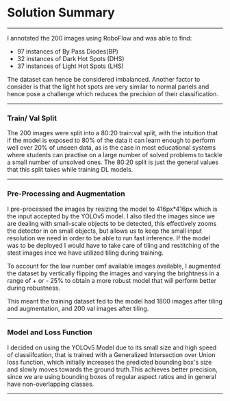 # **Solution Summary**


---



I annotated the 200 images using RoboFlow and was able to find:
* 97 instances of By Pass Diodes(BP)
* 32 instances of Dark Hot Spots (DHS)
* 37 instances of Light Hot Spots (LHS)

The dataset can hence be considered imbalanced. Another factor to consider is that the light hot spots are very similar to normal panels and hence pose a challenge which reduces the precision of their classification.



---



### **Train/ Val Split**
The 200 images were split into a 80:20 train:val split, with the intuition that if the model is exposed to 80% of the data it can learn enough to perform well over 20% of unseen data, as is the case in most educational systems where students can practise on a large number of solved problems to tackle a small number of unsolved ones. The 80:20 split is just the general values that this split takes while training DL models.



---



### **Pre-Processing and Augmentation**
I pre-processed the images by resizing the model to 416px*416px which is the input accepted by the YOLOv5 model. I also tiled the images since we are dealing with small-scale objects to be detected, this effectively zooms the detector in on small objects, but allows us to keep the small input resolution we need in order to be able to run fast inference. If the model was to be deployed I would have to take care of tiling and restitching of the stest images ince we have utilized tiling during training.

To account for the low number omf available images available, I augmented the dataset by vertically flipping the images and varying the brightness in a range of + or - 25% to obtain a more robust model that will perform better during robustness.

This meant the training dataset fed to the model had 1800 images after tiling and augmentation, and 200 val images after tiling.


---


### **Model and Loss Function**

I decided on using the YOLOv5 Model due to its small size and high speed of classiifcation, that is trained with a Generalized Intersection over Union loss function, which initially increases the predicted bounding box's size and slowly moves towards the ground truth.This achieves better precision, since we are using bounding boxes of regular aspect ratios and in general have non-overlapping classes.


---


